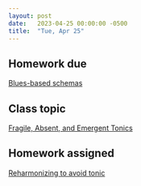 ```yaml
---
layout: post
date:   2023-04-25 00:00:00 -0500
title:  "Tue, Apr 25"
---
```


## Homework due

[Blues-based schemas](https://viva.pressbooks.pub/openmusictheory/chapter/blues-based-schemas/#assignments)

## Class topic

[Fragile, Absent, and Emergent Tonics](https://viva.pressbooks.pub/openmusictheory/chapter/fragile-absent-and-emergent-tonics/)

## Homework assigned

[Reharmonizing to avoid tonic](https://viva.pressbooks.pub/openmusictheory/chapter/fragile-absent-and-emergent-tonics#assignments)

